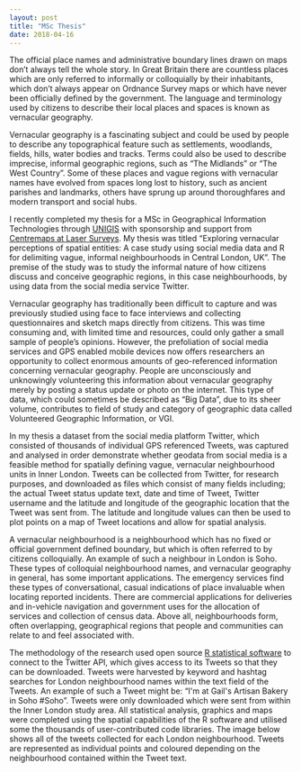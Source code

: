 ```yaml
---
layout: post
title: "MSc Thesis"
date: 2018-04-16
---
```


The official place names and administrative boundary lines drawn on maps don’t always tell the whole story. In Great Britain there are countless places which are only referred to informally or colloquially by their inhabitants, which don’t always appear on Ordnance Survey maps or which have never been officially defined by the government. The language and terminology used by citizens to describe their local places and spaces is known as vernacular geography. 

Vernacular geography is a fascinating subject and could be used by people to describe any topographical feature such as settlements, woodlands, fields, hills, water bodies and tracks. Terms could also be used to describe imprecise, informal geographic regions, such as “The Midlands” or “The West Country”. Some of these places and vague regions with vernacular names have evolved from spaces long lost to history, such as ancient parishes and landmarks, others have sprung up around thoroughfares and modern transport and social hubs.

I recently completed my thesis for a MSc in Geographical Information Technologies through [UNIGIS](https://unigis.net/) with sponsorship and support from [Centremaps at Laser Surveys](https://www.centremapslive.co.uk/). My thesis was titled “Exploring vernacular perceptions of spatial entities: A case study using social media data and R for delimiting vague, informal neighbourhoods in Central London, UK”. The premise of the study was to study the informal nature of how citizens discuss and conceive geographic regions, in this case neighbourhoods, by using data from the social media service Twitter. 

Vernacular geography has traditionally been difficult to capture and was previously studied using face to face interviews and collecting questionnaires and sketch maps directly from citizens. This was time consuming and, with limited time and resources, could only gather a small sample of people’s opinions. However, the prefoliation of social media services and GPS enabled mobile devices now offers researchers an opportunity to collect enormous amounts of geo-referenced information concerning vernacular geography. People are unconsciously and unknowingly volunteering this information about vernacular geography merely by posting a status update or photo on the internet. This type of data, which could sometimes be described as “Big Data”, due to its sheer volume, contributes to field of study and category of geographic data called Volunteered Geographic Information, or VGI.

In my thesis a dataset from the social media platform Twitter, which consisted of thousands of individual GPS referenced Tweets, was captured and analysed in order demonstrate whether geodata from social media is a feasible method for spatially defining vague, vernacular neighbourhood units in Inner London. Tweets can be collected from Twitter, for research purposes, and downloaded as files which consist of many fields including; the actual Tweet status update text, date and time of Tweet, Twitter username and the latitude and longitude of the geographic location that the Tweet was sent from. The latitude and longitude values can then be used to plot points on a map of Tweet locations and allow for spatial analysis.

A vernacular neighbourhood is a neighbourhood which has no fixed or official government defined boundary, but which is often referred to by citizens colloquially. An example of such a neighbour in London is Soho. These types of colloquial neighbourhood names, and vernacular geography in general, has some important applications. The emergency services find these types of conversational, casual indications of place invaluable when locating reported incidents. There are commercial applications for deliveries and in-vehicle navigation and government uses for the allocation of services and collection of census data. Above all, neighbourhoods form, often overlapping, geographical regions that people and communities can relate to and feel associated with.

The methodology of the research used open source [R statistical software](https://www.r-project.org/) to connect to the Twitter API, which gives access to its Tweets so that they can be downloaded. Tweets were harvested by keyword and hashtag searches for London neighbourhood names within the text field of the Tweets. An example of such a Tweet might be: “I'm at Gail's Artisan Bakery in Soho #Soho”. Tweets were only downloaded which were sent from within the Inner London study area. All statistical analysis, graphics and maps were completed using the spatial capabilities of the R software and utilised some the thousands of user-contributed code libraries. The image below shows all of the tweets collected for each London neighbourhood. Tweets are represented as individual points and coloured depending on the neighbourhood contained within the Tweet text.
